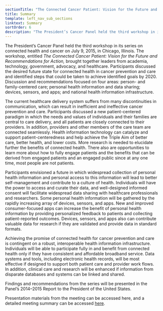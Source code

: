 ```yaml
---
sectionTitle: "The Connected Cancer Patient: Vision for the Future and Recommendations for Action"
title: Summary
template: left_nav_sub_sections
linktext: Summary
sortOrder: 6
description: "The President’s Cancer Panel held the third workshop in its series on connected health and cancer on July 9, 2015, in Chicago, Illinois."
---
```


The President’s Cancer Panel held the third workshop in its series on connected health and cancer on July 9, 2015, in Chicago, Illinois. The workshop, entitled <em>The Connected Cancer Patient: Vision for the Future and Recommendations for Action,</em> brought together leaders from academia, technology, government, advocacy, and healthcare. Participants discussed the desired future state for connected health in cancer prevention and care and identified steps that could be taken to achieve identified goals by 2020. Discussion and recommendations focused on four areas: person- and family-centered care; personal health information and data sharing; devices, sensors, and apps; and national health information infrastructure.

The current healthcare delivery system suffers from many discontinuities in communication, which can result in inefficient and ineffective cancer prevention and care. Participants discussed a new patient-centered paradigm in which the needs and values of individuals and their families are central to care delivery, and all patients are closely connected to their providers. In addition, providers and other members of the care team are connected seamlessly. Health information technology can catalyze and support patient-centeredness and help achieve the Triple Aim of better care, better health, and lower costs. More research is needed to elucidate further the benefits of connected health. There also are opportunities to learn more about how to fully engage patients and the benefits that can be derived from engaged patients and an engaged public since at any one time, most people are not patients.

Participants envisioned a future in which widespread collection of personal health information and personal access to this information will lead to better self-management and contribute to a culture of health. Individuals will have the power to access and curate their data, and well-designed informed consent will facilitate widespread data sharing with healthcare professionals and researchers. Some personal health information will be gathered by the rapidly increasing array of devices, sensors, and apps. New and improved consumer-focused apps can increase the benefit of personal health information by providing personalized feedback to patients and collecting patient-reported outcomes. Devices, sensors, and apps also can contribute valuable data for research if they are validated and provide data in standard formats.

Achieving the promise of connected health for cancer prevention and care is contingent on a robust, interoperable health information infrastructure. Individuals will be able to participate fully in and benefit from connected health only if they have consistent and affordable broadband service. Data systems and tools, including electronic health records, will be most effective if designed to support both patient care and provider work flows. In addition, clinical care and research will be enhanced if information from disparate databases and systems can be linked and shared.

Findings and recommendations from the series will be presented in the Panel’s 2014–2015 Report to the President of the United States.

Presentation materials from the meeting can be accessed here, and a detailed meeting summary can be accessed <a class="pdf-icon" href="http://deainfo.nci.nih.gov/advisory/pcp/pcp0715/index.htm">here</a>.
